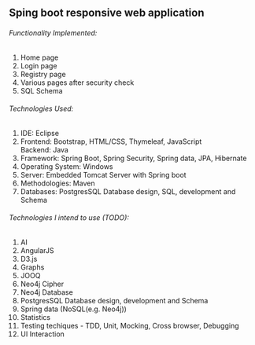 ## Sping boot responsive web application

###### Functionality Implemented:
<ol>
	<li>Home page</li>
	<li>Login page</li>
	<li>Registry page</li>
	<li>Various pages after security check</li>
	<li>SQL Schema</li>
</ol>

###### Technologies Used:
 <ol>
	<li>IDE: Eclipse</li>
	<li>Frontend: Bootstrap, HTML/CSS, Thymeleaf, JavaScript</li
	<li>Backend: Java</li>
	<li>Framework: Spring Boot, Spring Security, Spring data, JPA, Hibernate</li>
	<li>Operating System: Windows</li>
	<li>Server: Embedded Tomcat Server with Spring boot</li>
	<li>Methodologies: Maven</li>
	<li>Databases: PostgresSQL Database design, SQL, development and Schema</li>
</ol>

###### Technologies I intend to use (TODO): 
<ol>
	<li>AI</li>
	<li>AngularJS</li> 
	<li>D3.js</li> 
	<li>Graphs </li>
	<li>JOOQ</li>
	<li>Neo4j Cipher</li>
	<li>Neo4j Database</li>
	<li>PostgresSQL Database design, development and Schema</li>
	<li>Spring data (NoSQL(e.g. Neo4j))</li>
	<li>Statistics</li>
	<li>Testing techiques - TDD, Unit, Mocking, Cross browser, Debugging</li>
	<li>UI Interaction</li> 
</ol>
	
